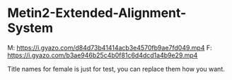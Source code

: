 # Metin2-Extended-Alignment-System

M: https://i.gyazo.com/d84d73b41414acb3e4570fb9ae7fd049.mp4
F: https://i.gyazo.com/b3ae946b25c4b0f81c6d4dcd1a4b9e29.mp4

Title names for female is just for test, you can replace them how you want.
